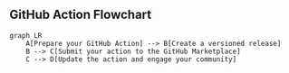 ## GitHub Action Flowchart

```mermaid
graph LR
    A[Prepare your GitHub Action] --> B[Create a versioned release]
    B --> C[Submit your action to the GitHub Marketplace]
    C --> D[Update the action and engage your community]
